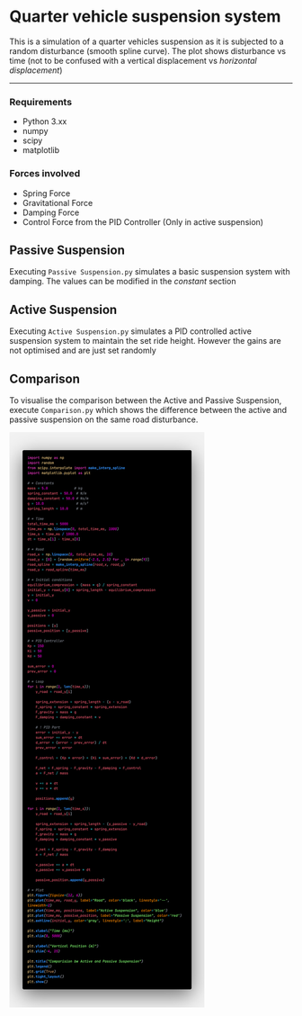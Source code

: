 # Quarter vehicle suspension system

This is a simulation of a quarter vehicles suspension as it is subjected to a random disturbance (smooth spline curve). The plot shows disturbance vs time (not to be confused with a vertical displacement vs *horizontal displacement*)

---
### Requirements
- Python 3.xx
- numpy
- scipy
- matplotlib

### Forces involved
- Spring Force
- Gravitational Force
- Damping Force
- Control Force from the PID Controller (Only in active suspension)

## Passive Suspension
Executing `Passive Suspension.py` simulates a basic suspension system with damping. The values can be modified in the *constant* section

## Active Suspension
Executing `Active Suspension.py` simulates a PID controlled active suspension system to maintain the set ride height. However the gains are not optimised and are just set randomly

## Comparison
To visualise the comparison between the Active and Passive Suspension, execute `Comparison.py` which shows the difference between the active and passive suspension on the same road disturbance.

![Comparison between Passive and Active Suspension](/Comparison%20Code.png)